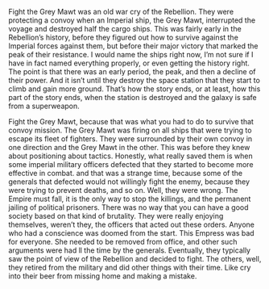 Fight the Grey Mawt was an old war cry of the Rebellion. They were
protecting a convoy when an Imperial ship, the Grey Mawt, interrupted
the voyage and destroyed half the cargo ships. This was fairly early in
the Rebellion’s history, before they figured out how to survive against
the Imperial forces against them, but before their major victory that
marked the peak of their resistance. I would name the ships right now,
I’m not sure if I have in fact named everything properly, or even
getting the history right. The point is that there was an early period,
the peak, and then a decline of their power. And it isn’t until they
destroy the space station that they start to climb and gain more ground.
That’s how the story ends, or at least, how this part of the story ends,
when the station is destroyed and the galaxy is safe from a superweapon.

Fight the Grey Mawt, because that was what you had to do to survive that
convoy mission. The Grey Mawt was firing on all ships that were trying
to escape its fleet of fighters. They were surrounded by their own
convoy in one direction and the Grey Mawt in the other. This was before
they knew about positioning about tactics. Honestly, what really saved
them is when some imperial military officers defected that they started
to become more effective in combat. and that was a strange time, because
some of the generals that defected would not willingly fight the enemy,
because they were trying to prevent deaths, and so on. Well, they were
wrong. The Empire must fall, it is the only way to stop the killings,
and the permanent jailing of political prisoners. There was no way that
you can have a good society based on that kind of brutality. They were
really enjoying themselves, weren’t they, the officers that acted out
these orders. Anyone who had a conscience was doomed from the start.
This Empress was bad for everyone. She needed to be removed from office,
and other such arguments were had ll the time by the generals.
Eventually, they typically saw the point of view of the Rebellion and
decided to fight. The others, well, they retired from the military and
did other things with their time. Like cry into their beer from missing
home and making a mistake.
